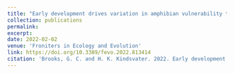 ```yaml
---
title: "Early development drives variation in amphibian vulnerability to global change"
collection: publications
permalink: 
excerpt:
date: 2022-02-02
venue: 'Froniters in Ecology and Evolution'
link: https://doi.org/10.3389/fevo.2022.813414
citation: 'Brooks, G. C. and H. K. Kindsvater. 2022. Early development drives variation in amphibian vulnerability to global change. <i>Frontiers in Ecology and Evolution</i> 10:813414'
---
```

